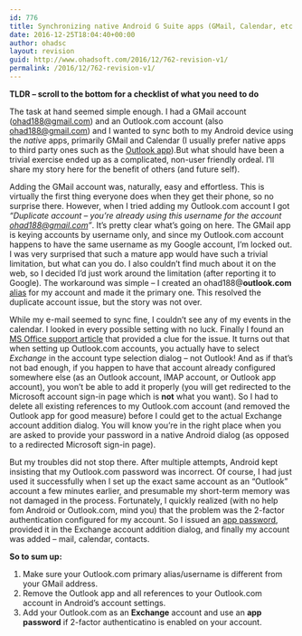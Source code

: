 ```yaml
---
id: 776
title: Synchronizing native Android G Suite apps (GMail, Calendar, etc.) with Outlook.com accounts
date: 2016-12-25T18:04:40+00:00
author: ohadsc
layout: revision
guid: http://www.ohadsoft.com/2016/12/762-revision-v1/
permalink: /2016/12/762-revision-v1/
---
```

**TLDR &#8211; scroll to the bottom for a checklist of what you need to do**

The task at hand seemed simple enough. I had a GMail account (ohad188@gmail.com) and an Outlook.com account (also ohad188@gmail.com) and I wanted to sync both to my Android device using the _native_ apps, primarily GMail and Calendar (I usually prefer native apps to third party ones such as the <a href="https://play.google.com/store/apps/details?id=com.microsoft.office.outlook&#038;hl=en" target="_blank">Outlook app</a>).But what should have been a trivial exercise ended up as a complicated, non-user friendly ordeal. I&#8217;ll share my story here for the benefit of others (and future self).

Adding the GMail account was, naturally, easy and effortless. This is virtually the first thing everyone does when they get their phone, so no surprise there. However, when I tried adding my Outlook.com account I got _&#8220;Duplicate account &#8211; you&#8217;re already using this username for the account ohad188@gmail.com&#8221;_. It&#8217;s pretty clear what&#8217;s going on here. The GMail app is keying accounts by username only, and since my Outlook.com account happens to have the same username as my Google account, I&#8217;m locked out. I was very surprised that such a mature app would have such a trivial limitation, but what can you do. I also couldn&#8217;t find much about it on the web, so I decided I&#8217;d just work around the limitation (after reporting it to Google). The workaround was simple &#8211; I created an ohad188@**outlook.com** <a href="https://support.microsoft.com/en-us/help/12407/microsoft-account-manage-aliases" target="_blank">alias</a> for my account and made it the primary one. This resolved the duplicate account issue, but the story was not over.

While my e-mail seemed to sync fine, I couldn&#8217;t see any of my events in the calendar. I looked in every possible setting with no luck. Finally I found an <a href="https://support.office.com/en-us/article/Can-t-sync-calendar-and-contacts-with-my-phone-or-tablet-8479d764-b9f5-4fff-ba88-edd7c265df9f#ID0EACAAA=Android_Gmail_app" target="_blank">MS Office support article</a> that provided a clue for the issue. It turns out that when setting up Outlook.com accounts, you actually have to select _Exchange_ in the account type selection dialog &#8211; not Outlook! And as if that&#8217;s not bad enough, if you happen to have that account already configured somewhere else (as an Outlook account, IMAP account, or Outlook app account), you won&#8217;t be able to add it properly (you will get redirected to the Microsoft account sign-in page which is **not** what you want). So I had to delete all existing references to my Outlook.com account (and removed the Outlook app for good measure) before I could get to the actual Exchange account addition dialog. You will know you&#8217;re in the right place when you are asked to provide your password in a native Android dialog (as opposed to a redirected Microsoft sign-in page).

But my troubles did not stop there. After multiple attempts, Android kept insisting that my Outlook.com password was incorrect. Of course, I had just used it successfully when I set up the exact same account as an &#8220;Outlook&#8221; account a few minutes earlier, and presumable my short-term memory was not damaged in the process. Fortunately, I quickly realized (with no help fom Android or Outlook.com, mind you) that the problem was the 2-factor authentication configured for my account. So I issued an <a href="https://support.microsoft.com/en-us/help/12409/microsoft-account-app-passwords-two-step-verification" target="_blank">app password</a>, provided it in the Exchange account addition dialog, and finally my account was added &#8211; mail, calendar, contacts.

**So to sum up:**

  1. Make sure your Outlook.com primary alias/username is different from your GMail address.
  2. Remove the Outlook app and all references to your Outlook.com account in Android&#8217;s account settings.
  3. Add your Outlook.com as an **Exchange** account and use an **app password** if 2-factor authenticatino is enabled on your account.